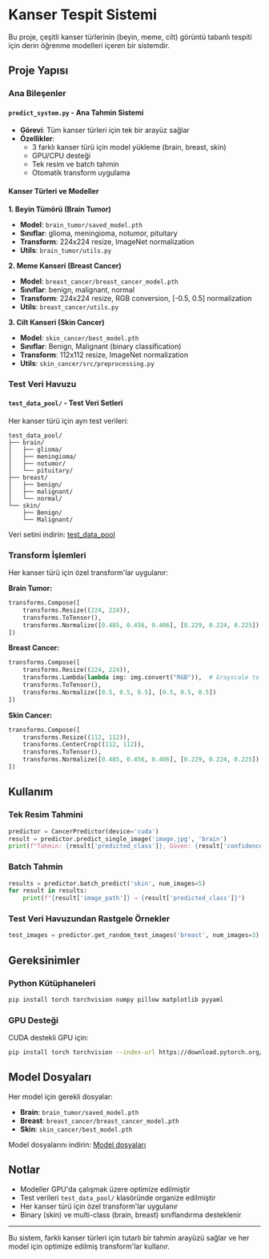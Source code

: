 # Kanser Tespit Sistemi

Bu proje, çeşitli kanser türlerinin (beyin, meme, cilt) görüntü tabanlı tespiti için derin öğrenme modelleri içeren bir sistemdir.

## Proje Yapısı

### Ana Bileşenler

#### `predict_system.py` - Ana Tahmin Sistemi
- **Görevi**: Tüm kanser türleri için tek bir arayüz sağlar
- **Özellikler**:
  - 3 farklı kanser türü için model yükleme (brain, breast, skin)
  - GPU/CPU desteği
  - Tek resim ve batch tahmin
  - Otomatik transform uygulama

#### Kanser Türleri ve Modeller

**1. Beyin Tümörü (Brain Tumor)**
- **Model**: `brain_tumor/saved_model.pth`
- **Sınıflar**: glioma, meningioma, notumor, pituitary
- **Transform**: 224x224 resize, ImageNet normalization
- **Utils**: `brain_tumor/utils.py`

**2. Meme Kanseri (Breast Cancer)**
- **Model**: `breast_cancer/breast_cancer_model.pth`
- **Sınıflar**: benign, malignant, normal
- **Transform**: 224x224 resize, RGB conversion, [-0.5, 0.5] normalization
- **Utils**: `breast_cancer/utils.py`

**3. Cilt Kanseri (Skin Cancer)**
- **Model**: `skin_cancer/best_model.pth`
- **Sınıflar**: Benign, Malignant (binary classification)
- **Transform**: 112x112 resize, ImageNet normalization
- **Utils**: `skin_cancer/src/preprocessing.py`

### Test Veri Havuzu

#### `test_data_pool/` - Test Veri Setleri 
Her kanser türü için ayrı test verileri:
```
test_data_pool/
├── brain/
│   ├── glioma/
│   ├── meningioma/
│   ├── notumor/
│   └── pituitary/
├── breast/
│   ├── benign/
│   ├── malignant/
│   └── normal/
└── skin/
    ├── Benign/
    └── Malignant/
```

Veri setini indirin: [test_data_pool](https://drive.google.com/drive/folders/1k88jlPUf1HriIbUC6KQzyna3vAAfJOik)

### Transform İşlemleri

Her kanser türü için özel transform'lar uygulanır:

**Brain Tumor:**
```python
transforms.Compose([
    transforms.Resize((224, 224)),
    transforms.ToTensor(),
    transforms.Normalize([0.485, 0.456, 0.406], [0.229, 0.224, 0.225])
])
```

**Breast Cancer:**
```python
transforms.Compose([
    transforms.Resize((224, 224)),
    transforms.Lambda(lambda img: img.convert("RGB")),  # Grayscale to RGB
    transforms.ToTensor(),
    transforms.Normalize([0.5, 0.5, 0.5], [0.5, 0.5, 0.5])
])
```

**Skin Cancer:**
```python
transforms.Compose([
    transforms.Resize((112, 112)),
    transforms.CenterCrop((112, 112)),
    transforms.ToTensor(),
    transforms.Normalize([0.485, 0.456, 0.406], [0.229, 0.224, 0.225])
])
```

## Kullanım

### Tek Resim Tahmini
```python
predictor = CancerPredictor(device='cuda')
result = predictor.predict_single_image('image.jpg', 'brain')
print(f"Tahmin: {result['predicted_class']}, Güven: {result['confidence']}%")
```

### Batch Tahmin
```python
results = predictor.batch_predict('skin', num_images=5)
for result in results:
    print(f"{result['image_path']} → {result['predicted_class']}")
```

### Test Veri Havuzundan Rastgele Örnekler
```python
test_images = predictor.get_random_test_images('breast', num_images=3)
```

## Gereksinimler

### Python Kütüphaneleri
```bash
pip install torch torchvision numpy pillow matplotlib pyyaml
```

### GPU Desteği
CUDA destekli GPU için:
```bash
pip install torch torchvision --index-url https://download.pytorch.org/whl/cu118
```

## Model Dosyaları

Her model için gerekli dosyalar:
- **Brain**: `brain_tumor/saved_model.pth`
- **Breast**: `breast_cancer/breast_cancer_model.pth`
- **Skin**: `skin_cancer/best_model.pth`


Model dosyalarını indirin: [Model dosyaları](https://drive.google.com/drive/folders/1k88jlPUf1HriIbUC6KQzyna3vAAfJOik)

## Notlar

- Modeller GPU'da çalışmak üzere optimize edilmiştir
- Test verileri `test_data_pool/` klasöründe organize edilmiştir
- Her kanser türü için özel transform'lar uygulanır
- Binary (skin) ve multi-class (brain, breast) sınıflandırma desteklenir

---

Bu sistem, farklı kanser türleri için tutarlı bir tahmin arayüzü sağlar ve her model için optimize edilmiş transform'lar kullanır. 
